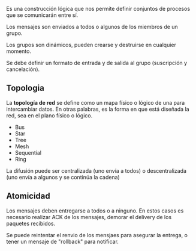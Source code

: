 Es una construcción lógica que nos permite definir conjuntos de procesos que se comunicarán entre sí.

Los mensajes son enviados a todos o algunos de los miembros de un grupo.

Los grupos son dinámicos, pueden crearse y destruirse en cualquier momento.

Se debe definir un formato de entrada y de salida al grupo (suscripción y cancelación).

## Topologia

La **topología de red** se define como un mapa físico o lógico de una para intercambiar datos. En otras palabras, es la forma en que está diseñada la red, sea en el plano físico o lógico.

- Bus
- Star
- Tree
- Mesh
- Sequential
- Ring

La difusión puede ser centralizada (uno envía a todos) o descentralizada (uno envía a algunos y se continúa la cadena)

## Atomicidad

Los mensajes deben entregarse a todos o a ninguno. En estos casos es necesario realizar ACK de los mensajes, demorar el delivery de los paquetes recibidos.

Se puede reintentar el renvio de los mensjaes para asegurar la entrega, o tener un mensaje de "rollback" para notificar.
